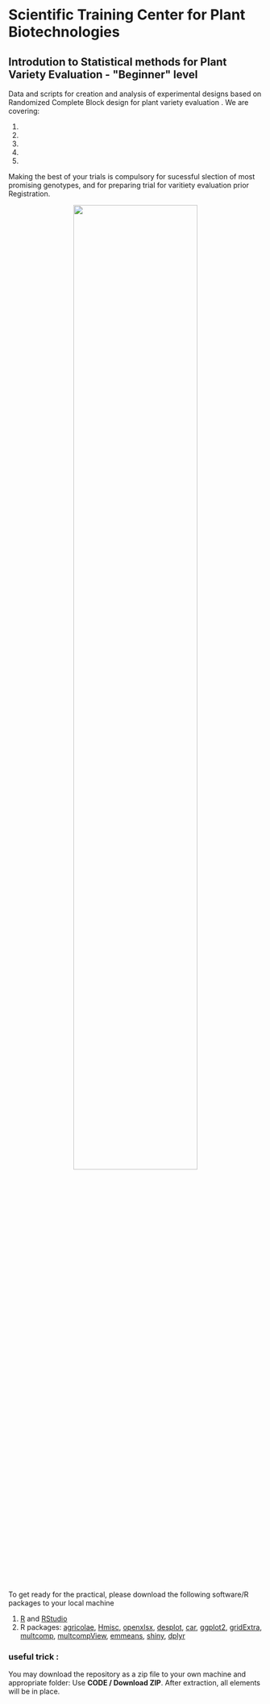 # Scientific Training Center for Plant Biotechnologies
## Introdution to Statistical methods for Plant Variety Evaluation - "Beginner" level

Data and scripts for creation and analysis of experimental designs based on Randomized Complete Block design for plant variety evaluation . We are covering:  

1. 
2. 
3. 
4. 
5. 

Making the best of your trials is compulsory for sucessful slection of most promising genotypes, and for preparing trial for varitiety evaluation prior Registration.
<p align="center">
  <img src="https://github.com/Laurent-Gentzbittel/SciTrainCenter2021_RegularLevel_ExpDesigns/blob/main/WhyExpDesigns.png" width="70%" height="70%">
</p>
 
To get ready for the practical, please download the following software/R packages to your local machine

1. [R](https://www.r-project.org/) and [RStudio](https://www.rstudio.com/products/rstudio/download/)
2. R packages: [agricolae](https://cran.r-project.org/web/packages/agricolae), [Hmisc](), [openxlsx](https://cran.r-project.org/web/packages/openxlsx), [desplot](https://cran.r-project.org/web/packages/desplot), [car](), [ggplot2](https://cran.r-project.org/web/packages/ggplot2/), [gridExtra](), [multcomp](), [multcompView](), [emmeans](), [shiny](), [dplyr]()

### useful trick :
You may download the repository as a zip file to your own machine and appropriate folder: Use **CODE / Download ZIP**. After extraction, all elements will be in place.  
